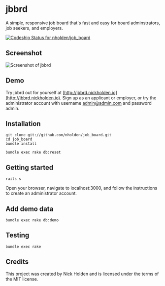 # jbbrd
A simple, responsive job board that's fast and easy for board adminstrators, job seekers, and employers.

[ ![Codeship Status for nholden/job_board](https://codeship.com/projects/3ce52710-62fc-0132-c183-1a1bd55739b4/status?branch=master)](https://codeship.com/projects/52213)

## Screenshot

![Screenshot of jbbrd](https://cloud.githubusercontent.com/assets/7942714/8096438/26e993fc-0fa5-11e5-980c-6b843c8e65ed.png)

## Demo
Try jbbrd out for yourself at [http://jbbrd.nickholden.io](http://jbbrd.nickholden.io). Sign up as an applicant or employer, or try the administrator account with username admin@admin.com and password admin.

## Installation

```
git clone git://github.com/nholden/job_board.git
cd job_board
bundle install

bundle exec rake db:reset
```

## Getting started

```
rails s
```

Open your browser, navigate to localhost:3000, and follow the instructions to create an administrator account.

## Add demo data

```
bundle exec rake db:demo
```

## Testing

```
bundle exec rake
```

## Credits

This project was created by Nick Holden and is licensed under the terms of the MIT license.
